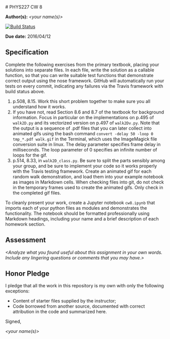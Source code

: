 <div align='right'></div># PHYS227 CW 8

**Author(s):** _\<your name(s)\>_

[![Build Status](https://travis-ci.org/chapman-phys227-2016s/cw-8-YOURTEAM.svg?branch=master)](https://travis-ci.org/chapman-phys227-2016s/cw-8-YOURTEAM)

**Due date:** 2016/04/12

## Specification

Complete the following exercises from the primary textbook, placing your solutions into separate files. In each file, write the solution as a callable function, so that you can write suitable test functions that demonstrate correct output using the nose framework. GitHub will automatically run your tests on every commit, indicating any failures via the Travis framework with build status above.

1. p.508, 8.15. Work this short problem together to make sure you all understand how it works.
1. If you have not, read Section 8.6 and 8.7 of the textbook for background information. Focus in particular on the implementations on p.495 of ```walk2D.py``` and its vectorized version on p.497 of ```walk2Dv.py```. Note that the output is a sequence of .pdf files that you can later collect into animated gifs using the bash command ```convert -delay 50 -loop 0 tmp_*.pdf walk.gif``` in the Terminal, which uses the ImageMagick file conversion suite in linux. The delay parameter specifies frame delay in milliseconds. The loop parameter of 0 specifies an infinite number of loops for the gif.
1. p.514, 8.33, in ```walk2D_class.py```. Be sure to split the parts sensibly among your group, and be sure to implement your code so it works properly with the Travis testing framework. Create an animated gif for each random walk demonstration, and load them into your example notebook as images in Markdown cells. When checking files into git, do not check in the temporary frames used to create the animated gifs. Only check in the completed gif files.

To cleanly present your work, create a Jupyter notebook ```cw8.ipynb``` that imports each of your python files as modules and demonstrates the functionality. The notebook should be formatted professionally using Markdown headings, including your name and a brief description of each homework section. 

## Assessment

_\<Analyze what you found useful about this assignment in your own words. Include any lingering questions or comments that you may have.\>_

## Honor Pledge

I pledge that all the work in this repository is my own with only the following exceptions:

* Content of starter files supplied by the instructor;
* Code borrowed from another source, documented with correct attribution in the code and summarized here.

Signed,

_\<your name(s)\>_
